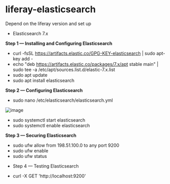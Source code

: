 # liferay-elasticsearch

Depend on the liferay version and set up

- Elasticsearch 7.x

**Step 1 — Installing and Configuring Elasticsearch**
+ curl -fsSL https://artifacts.elastic.co/GPG-KEY-elasticsearch | sudo apt-key add -
+ echo "deb https://artifacts.elastic.co/packages/7.x/apt stable main" | sudo tee -a /etc/apt/sources.list.d/elastic-7.x.list
+ sudo apt update
+ sudo apt install elasticsearch

**Step 2 — Configuring Elasticsearch**
+ sudo nano /etc/elasticsearch/elasticsearch.yml

![image](https://user-images.githubusercontent.com/73691210/121324881-574f4b80-c93b-11eb-8de7-cc268a8b017d.png)

+ sudo systemctl start elasticsearch
+ sudo systemctl enable elasticsearch

**Step 3 — Securing Elasticsearch**
+ sudo ufw allow from 198.51.100.0 to any port 9200
+ sudo ufw enable
+ sudo ufw status

- Step 4 — Testing Elasticsearch
+ curl -X GET 'http://localhost:9200'
